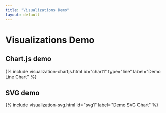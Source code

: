 ```yaml
---
title: "Visualizations Demo"
layout: default
---
```


# Visualizations Demo

## Chart.js demo

{% include visualization-chartjs.html id="chart1" type="line" label="Demo Line Chart" %}

## SVG demo

{% include visualization-svg.html id="svg1" label="Demo SVG Chart" %}

<script src="/assets/js/visualizations.js"></script>
